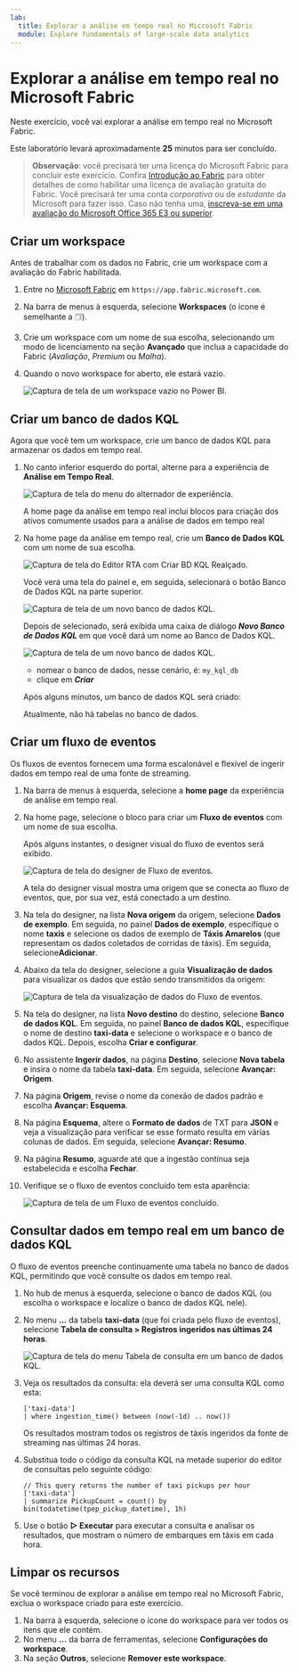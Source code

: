 ```yaml
---
lab:
  title: Explorar a análise em tempo real no Microsoft Fabric
  module: Explore fundamentals of large-scale data analytics
---
```


# Explorar a análise em tempo real no Microsoft Fabric

Neste exercício, você vai explorar a análise em tempo real no Microsoft Fabric.

Este laboratório levará aproximadamente **25** minutos para ser concluído.

> **Observação**: você precisará ter uma licença do Microsoft Fabric para concluir este exercício. Confira [Introdução ao Fabric](https://learn.microsoft.com/fabric/get-started/fabric-trial) para obter detalhes de como habilitar uma licença de avaliação gratuita do Fabric. Você precisará ter uma conta *corporativa* ou de *estudante* da Microsoft para fazer isso. Caso não tenha uma, [inscreva-se em uma avaliação do Microsoft Office 365 E3 ou superior](https://www.microsoft.com/microsoft-365/business/compare-more-office-365-for-business-plans).

## Criar um workspace

Antes de trabalhar com os dados no Fabric, crie um workspace com a avaliação do Fabric habilitada.

1. Entre no [Microsoft Fabric](https://app.fabric.microsoft.com) em `https://app.fabric.microsoft.com`.
2. Na barra de menus à esquerda, selecione **Workspaces** (o ícone é semelhante a &#128455;).
3. Crie um workspace com um nome de sua escolha, selecionando um modo de licenciamento na seção **Avançado** que inclua a capacidade do Fabric (*Avaliação*, *Premium* ou *Malha*).
4. Quando o novo workspace for aberto, ele estará vazio.

    ![Captura de tela de um workspace vazio no Power BI.](./images/new-workspace.png)

## Criar um banco de dados KQL

Agora que você tem um workspace, crie um banco de dados KQL para armazenar os dados em tempo real.

1. No canto inferior esquerdo do portal, alterne para a experiência de **Análise em Tempo Real**.

    ![Captura de tela do menu do alternador de experiência.](./images/fabric-real-time.png)

    A home page da análise em tempo real inclui blocos para criação dos ativos comumente usados para a análise de dados em tempo real

2. Na home page da análise em tempo real, crie um **Banco de Dados KQL** com um nome de sua escolha.

    ![Captura de tela do Editor RTA com Criar BD KQL Realçado.](./images/create-kql-db.png)

   Você verá uma tela do painel e, em seguida, selecionará o botão Banco de Dados KQL na parte superior.

    ![Captura de tela de um novo banco de dados KQL.](./images/kql-database.png)

    Depois de selecionado, será exibida uma caixa de diálogo ***Novo Banco de Dados KQL*** em que você dará um nome ao Banco de Dados KQL.

    ![Captura de tela de um novo banco de dados KQL.](./images/name-kql-db.png)

   - nomear o banco de dados, nesse cenário, é: `my_kql_db`
   - clique em ***Criar***
  
    Após alguns minutos, um banco de dados KQL será criado:

    Atualmente, não há tabelas no banco de dados.

## Criar um fluxo de eventos

Os fluxos de eventos fornecem uma forma escalonável e flexível de ingerir dados em tempo real de uma fonte de streaming.

1. Na barra de menus à esquerda, selecione a **home page** da experiência de análise em tempo real.
1. Na home page, selecione o bloco para criar um **Fluxo de eventos** com um nome de sua escolha.

    Após alguns instantes, o designer visual do fluxo de eventos será exibido.

    ![Captura de tela do designer de Fluxo de eventos.](./images/eventstream-designer.png)

    A tela do designer visual mostra uma origem que se conecta ao fluxo de eventos, que, por sua vez, está conectado a um destino.

1. Na tela do designer, na lista **Nova origem** da origem, selecione **Dados de exemplo**. Em seguida, no painel **Dados de exemplo**, especifique o nome **taxis** e selecione os dados de exemplo de **Táxis Amarelos** (que representam os dados coletados de corridas de táxis). Em seguida, selecione**Adicionar**.
1. Abaixo da tela do designer, selecione a guia **Visualização de dados** para visualizar os dados que estão sendo transmitidos da origem:

    ![Captura de tela da visualização de dados do Fluxo de eventos.](./images/eventstream-preview.png)

1. Na tela do designer, na lista **Novo destino** do destino, selecione **Banco de dados KQL**. Em seguida, no painel **Banco de dados KQL**, especifique o nome de destino **taxi-data** e selecione o workspace e o banco de dados KQL. Depois, escolha **Criar e configurar**.
1. No assistente **Ingerir dados**, na página **Destino**, selecione **Nova tabela** e insira o nome da tabela **taxi-data**. Em seguida, selecione **Avançar: Origem**.
1. Na página **Origem**, revise o nome da conexão de dados padrão e escolha **Avançar: Esquema**.
1. Na página **Esquema**, altere o **Formato de dados** de TXT para **JSON** e veja a visualização para verificar se esse formato resulta em várias colunas de dados. Em seguida, selecione **Avançar: Resumo**.
1. Na página **Resumo**, aguarde até que a ingestão contínua seja estabelecida e escolha **Fechar**.
1. Verifique se o fluxo de eventos concluído tem esta aparência:

    ![Captura de tela de um Fluxo de eventos concluído.](./images/complete-eventstream.png)

## Consultar dados em tempo real em um banco de dados KQL

O fluxo de eventos preenche continuamente uma tabela no banco de dados KQL, permitindo que você consulte os dados em tempo real.

1. No hub de menus à esquerda, selecione o banco de dados KQL (ou escolha o workspace e localize o banco de dados KQL nele).
1. No menu **…** da tabela **taxi-data** (que foi criada pelo fluxo de eventos), selecione **Tabela de consulta > Registros ingeridos nas últimas 24 horas**.

    ![Captura de tela do menu Tabela de consulta em um banco de dados KQL.](./images/kql-query.png)

1. Veja os resultados da consulta: ela deverá ser uma consulta KQL como esta:

    ```kql
    ['taxi-data']
    | where ingestion_time() between (now(-1d) .. now())
    ```

    Os resultados mostram todos os registros de táxis ingeridos da fonte de streaming nas últimas 24 horas.

1. Substitua todo o código da consulta KQL na metade superior do editor de consultas pelo seguinte código:

    ```kql
    // This query returns the number of taxi pickups per hour
    ['taxi-data']
    | summarize PickupCount = count() by bin(todatetime(tpep_pickup_datetime), 1h)
    ```

1. Use o botão **&#9655; Executar** para executar a consulta e analisar os resultados, que mostram o número de embarques em táxis em cada hora.

## Limpar os recursos

Se você terminou de explorar a análise em tempo real no Microsoft Fabric, exclua o workspace criado para este exercício.

1. Na barra à esquerda, selecione o ícone do workspace para ver todos os itens que ele contém.
2. No menu **…** da barra de ferramentas, selecione **Configurações do workspace**.
3. Na seção **Outros**, selecione **Remover este workspace**.
